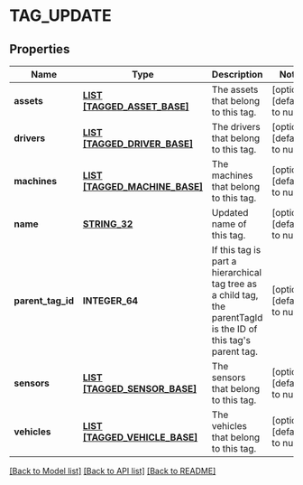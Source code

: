 # TAG_UPDATE

## Properties
Name | Type | Description | Notes
------------ | ------------- | ------------- | -------------
**assets** | [**LIST [TAGGED_ASSET_BASE]**](TaggedAssetBase.md) | The assets that belong to this tag. | [optional] [default to null]
**drivers** | [**LIST [TAGGED_DRIVER_BASE]**](TaggedDriverBase.md) | The drivers that belong to this tag. | [optional] [default to null]
**machines** | [**LIST [TAGGED_MACHINE_BASE]**](TaggedMachineBase.md) | The machines that belong to this tag. | [optional] [default to null]
**name** | [**STRING_32**](STRING_32.md) | Updated name of this tag. | [optional] [default to null]
**parent_tag_id** | **INTEGER_64** | If this tag is part a hierarchical tag tree as a child tag, the parentTagId is the ID of this tag&#39;s parent tag. | [optional] [default to null]
**sensors** | [**LIST [TAGGED_SENSOR_BASE]**](TaggedSensorBase.md) | The sensors that belong to this tag. | [optional] [default to null]
**vehicles** | [**LIST [TAGGED_VEHICLE_BASE]**](TaggedVehicleBase.md) | The vehicles that belong to this tag. | [optional] [default to null]

[[Back to Model list]](../README.md#documentation-for-models) [[Back to API list]](../README.md#documentation-for-api-endpoints) [[Back to README]](../README.md)


